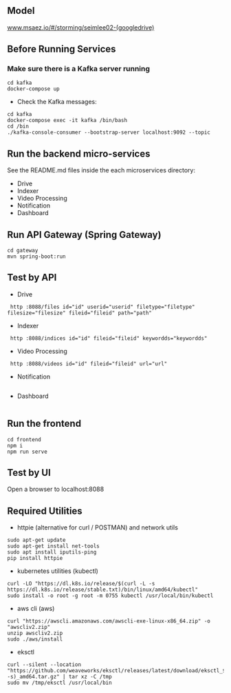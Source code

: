 # 

## Model
www.msaez.io/#/storming/seimlee02-(googledrive)

## Before Running Services
### Make sure there is a Kafka server running
```
cd kafka
docker-compose up
```
- Check the Kafka messages:
```
cd kafka
docker-compose exec -it kafka /bin/bash
cd /bin
./kafka-console-consumer --bootstrap-server localhost:9092 --topic
```

## Run the backend micro-services
See the README.md files inside the each microservices directory:

- Drive
- Indexer
- Video Processing
- Notification
- Dashboard


## Run API Gateway (Spring Gateway)
```
cd gateway
mvn spring-boot:run
```

## Test by API
- Drive
```
 http :8088/files id="id" userid="userid" filetype="filetype" filesize="filesize" fileid="fileid" path="path" 
```
- Indexer
```
 http :8088/indices id="id" fileid="fileid" keywordds="keywordds" 
```
- Video Processing
```
 http :8088/videos id="id" fileid="fileid" url="url" 
```
- Notification
```
```
- Dashboard
```
```


## Run the frontend
```
cd frontend
npm i
npm run serve
```

## Test by UI
Open a browser to localhost:8088

## Required Utilities

- httpie (alternative for curl / POSTMAN) and network utils
```
sudo apt-get update
sudo apt-get install net-tools
sudo apt install iputils-ping
pip install httpie
```

- kubernetes utilities (kubectl)
```
curl -LO "https://dl.k8s.io/release/$(curl -L -s https://dl.k8s.io/release/stable.txt)/bin/linux/amd64/kubectl"
sudo install -o root -g root -m 0755 kubectl /usr/local/bin/kubectl
```

- aws cli (aws)
```
curl "https://awscli.amazonaws.com/awscli-exe-linux-x86_64.zip" -o "awscliv2.zip"
unzip awscliv2.zip
sudo ./aws/install
```

- eksctl 
```
curl --silent --location "https://github.com/weaveworks/eksctl/releases/latest/download/eksctl_$(uname -s)_amd64.tar.gz" | tar xz -C /tmp
sudo mv /tmp/eksctl /usr/local/bin
```

